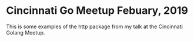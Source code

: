 # Cincinnati Go Meetup Febuary, 2019

This is some examples of the http package from my talk at the Cincinnati Golang Meetup.
